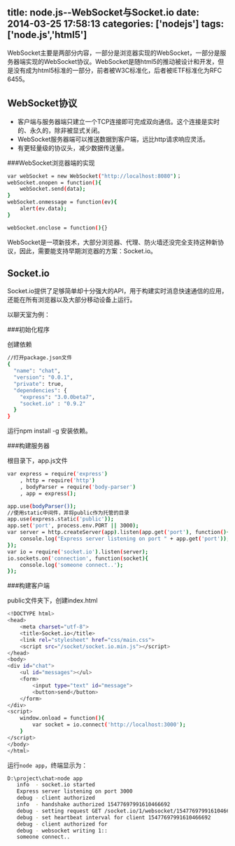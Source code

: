 title: node.js--WebSocket与Socket.io
date: 2014-03-25 17:58:13
categories: ['nodejs']
tags: ['node.js','html5']
---

WebSocket主要是两部分内容，一部分是浏览器实现的WebSocket，一部分是服务器端实现的WebSocket协议。WebSocket是随html5的推动被设计和开发，但是没有成为html5标准的一部分，前者被W3C标准化，后者被IETF标准化为RFC 6455。

WebSocket协议
-------------------------

* 客户端与服务器端只建立一个TCP连接即可完成双向通信。这个连接是实时的、永久的，除非被显式关闭。
* WebSocket服务器端可以推送数据到客户端，远比http请求响应灵活。
* 有更轻量级的协议头，减少数据传送量。

###WebSocket浏览器端的实现
<!--more-->
```sh
var webSocket = new WebSocket("http://localhost:8080")；
webSocket.onopen = function(){
    webSocket.send(data);
}
webSocket.onmessage = function(ev){
    alert(ev.data);
}

webSocket.onclose = function(){}
```

WebSocket是一项新技术，大部分浏览器、代理、防火墙还没完全支持这种新协议，因此，需要能支持早期浏览器的方案：Socket.io。

Socket.io
---------------------

Socket.io提供了足够简单却十分强大的API，用于构建实时消息快速通信的应用，还能在所有浏览器以及大部分移动设备上运行。

以聊天室为例：

###初始化程序

创建依赖
```sh
//打开package.json文件
{
  "name": "chat",
  "version": "0.0.1",
  "private": true,
  "dependencies": {
    "express": "3.0.0beta7",
	"socket.io" : "0.9.2"
  }
}
```
运行npm install -g 安装依赖。

###构建服务器

根目录下，app.js文件

```sh
var express = require('express')
    , http = require('http')
    , bodyParser = require('body-parser')
    , app = express();

app.use(bodyParser());
//使用static中间件，并将public作为托管的目录
app.use(express.static('public'));
app.set('port', process.env.PORT || 3000);
var server = http.createServer(app).listen(app.get('port'), function(){
    console.log("Express server listening on port " + app.get('port'));
});
var io = require('socket.io').listen(server);
io.sockets.on('connection', function(socket){
    console.log('someone connect..');
});
```

###构建客户端

public文件夹下，创建index.html

```sh
<!DOCTYPE html>
<head>
    <meta charset="utf-8">
    <title>Socket.io</title>
    <link rel="stylesheet" href="css/main.css">
    <script src="/socket/socket.io.min.js"></script>
</head>
<body>
<div id="chat">
    <ul id="messages"></ul>
    <form>
        <input type="text" id="message">
        <button>send</button>
    </form>
</div>
<script>
    window.onload = function(){
        var socket = io.connect('http://localhost:3000');
    }
</script>
</body>
</html>
```

运行`node app`，终端显示为：
```sh
D:\project\chat>node app
   info  - socket.io started
   Express server listening on port 3000
   debug - client authorized
   info  - handshake authorized 15477697991610466692
   debug - setting request GET /socket.io/1/websocket/15477697991610466692
   debug - set heartbeat interval for client 15477697991610466692
   debug - client authorized for
   debug - websocket writing 1::
   someone connect..
```


























